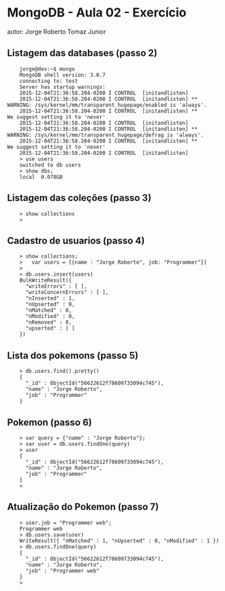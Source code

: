 # MongoDB - Aula 02 - Exercício
autor: Jorge Roberto Tomaz Junior

## Listagem das databases (passo 2)

        jorge@dev:~$ mongo
        MongoDB shell version: 3.0.7
        connecting to: test
        Server has startup warnings: 
        2015-12-04T21:36:58.204-0200 I CONTROL  [initandlisten] 
        2015-12-04T21:36:58.204-0200 I CONTROL  [initandlisten] ** WARNING: /sys/kernel/mm/transparent_hugepage/enabled is 'always'.
        2015-12-04T21:36:58.204-0200 I CONTROL  [initandlisten] **        We suggest setting it to 'never'
        2015-12-04T21:36:58.204-0200 I CONTROL  [initandlisten] 
        2015-12-04T21:36:58.204-0200 I CONTROL  [initandlisten] ** WARNING: /sys/kernel/mm/transparent_hugepage/defrag is 'always'.
        2015-12-04T21:36:58.204-0200 I CONTROL  [initandlisten] **        We suggest setting it to 'never'
        2015-12-04T21:36:58.204-0200 I CONTROL  [initandlisten] 
        > use users
        switched to db users
        > show dbs;
        local  0.078GB

## Listagem das coleções (passo 3)
        > show collections
        >

## Cadastro de usuarios (passo 4)
        > show collections;
        >   var users = [{name : "Jorge Roberto", job: "Programmer"}]
        > 
        > db.users.insert(users)
        BulkWriteResult({
          "writeErrors" : [ ],
          "writeConcernErrors" : [ ],
          "nInserted" : 1,
          "nUpserted" : 0,
          "nMatched" : 0,
          "nModified" : 0,
          "nRemoved" : 0,
          "upserted" : [ ]
        })


## Lista dos pokemons (passo 5)
        > db.users.find().pretty()
        {
          "_id" : ObjectId("56622612f78609733094c745"),
          "name" : "Jorge Roberto",
          "job" : "Programmer"
        }
> 

## Pokemon (passo 6)
        > var query = {"name" : "Jorge Roberto"};
        > var user = db.users.findOne(query)
        > user
        {
          "_id" : ObjectId("56622612f78609733094c745"),
          "name" : "Jorge Roberto",
          "job" : "Programmer"
        }
        > 

## Atualização do Pokemon (passo 7)
        > user.job = "Programmer web";
        Programmer web
        > db.users.save(user)
        WriteResult({ "nMatched" : 1, "nUpserted" : 0, "nModified" : 1 })
        > db.users.findOne(query)
        {
          "_id" : ObjectId("56622612f78609733094c745"),
          "name" : "Jorge Roberto",
          "job" : "Programmer web"
        }
        > 
